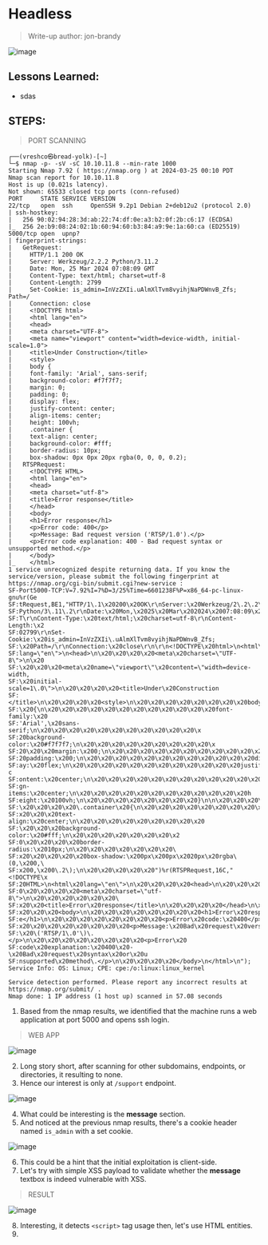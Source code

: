 # Headless
> Write-up author: jon-brandy

![image](https://github.com/jon-brandy/hackthebox/assets/70703371/539cf778-31bc-4262-8da5-4bd3703218c7)


## Lessons Learned:
- sdas

## STEPS:
> PORT SCANNING

```
┌──(vreshco㉿bread-yolk)-[~]
└─$ nmap -p- -sV -sC 10.10.11.8 --min-rate 1000
Starting Nmap 7.92 ( https://nmap.org ) at 2024-03-25 00:10 PDT
Nmap scan report for 10.10.11.8
Host is up (0.021s latency).
Not shown: 65533 closed tcp ports (conn-refused)
PORT     STATE SERVICE VERSION
22/tcp   open  ssh     OpenSSH 9.2p1 Debian 2+deb12u2 (protocol 2.0)
| ssh-hostkey: 
|   256 90:02:94:28:3d:ab:22:74:df:0e:a3:b2:0f:2b:c6:17 (ECDSA)
|_  256 2e:b9:08:24:02:1b:60:94:60:b3:84:a9:9e:1a:60:ca (ED25519)
5000/tcp open  upnp?
| fingerprint-strings: 
|   GetRequest: 
|     HTTP/1.1 200 OK
|     Server: Werkzeug/2.2.2 Python/3.11.2
|     Date: Mon, 25 Mar 2024 07:08:09 GMT
|     Content-Type: text/html; charset=utf-8
|     Content-Length: 2799
|     Set-Cookie: is_admin=InVzZXIi.uAlmXlTvm8vyihjNaPDWnvB_Zfs; Path=/
|     Connection: close
|     <!DOCTYPE html>
|     <html lang="en">
|     <head>
|     <meta charset="UTF-8">
|     <meta name="viewport" content="width=device-width, initial-scale=1.0">
|     <title>Under Construction</title>
|     <style>
|     body {
|     font-family: 'Arial', sans-serif;
|     background-color: #f7f7f7;
|     margin: 0;
|     padding: 0;
|     display: flex;
|     justify-content: center;
|     align-items: center;
|     height: 100vh;
|     .container {
|     text-align: center;
|     background-color: #fff;
|     border-radius: 10px;
|     box-shadow: 0px 0px 20px rgba(0, 0, 0, 0.2);
|   RTSPRequest: 
|     <!DOCTYPE HTML>
|     <html lang="en">
|     <head>
|     <meta charset="utf-8">
|     <title>Error response</title>
|     </head>
|     <body>
|     <h1>Error response</h1>
|     <p>Error code: 400</p>
|     <p>Message: Bad request version ('RTSP/1.0').</p>
|     <p>Error code explanation: 400 - Bad request syntax or unsupported method.</p>
|     </body>
|_    </html>
1 service unrecognized despite returning data. If you know the service/version, please submit the following fingerprint at https://nmap.org/cgi-bin/submit.cgi?new-service :
SF-Port5000-TCP:V=7.92%I=7%D=3/25%Time=6601238F%P=x86_64-pc-linux-gnu%r(Ge
SF:tRequest,BE1,"HTTP/1\.1\x20200\x20OK\r\nServer:\x20Werkzeug/2\.2\.2\x20
SF:Python/3\.11\.2\r\nDate:\x20Mon,\x2025\x20Mar\x202024\x2007:08:09\x20GM
SF:T\r\nContent-Type:\x20text/html;\x20charset=utf-8\r\nContent-Length:\x2
SF:02799\r\nSet-Cookie:\x20is_admin=InVzZXIi\.uAlmXlTvm8vyihjNaPDWnvB_Zfs;
SF:\x20Path=/\r\nConnection:\x20close\r\n\r\n<!DOCTYPE\x20html>\n<html\x20
SF:lang=\"en\">\n<head>\n\x20\x20\x20\x20<meta\x20charset=\"UTF-8\">\n\x20
SF:\x20\x20\x20<meta\x20name=\"viewport\"\x20content=\"width=device-width,
SF:\x20initial-scale=1\.0\">\n\x20\x20\x20\x20<title>Under\x20Construction
SF:</title>\n\x20\x20\x20\x20<style>\n\x20\x20\x20\x20\x20\x20\x20\x20body
SF:\x20{\n\x20\x20\x20\x20\x20\x20\x20\x20\x20\x20\x20\x20font-family:\x20
SF:'Arial',\x20sans-serif;\n\x20\x20\x20\x20\x20\x20\x20\x20\x20\x20\x20\x
SF:20background-color:\x20#f7f7f7;\n\x20\x20\x20\x20\x20\x20\x20\x20\x20\x
SF:20\x20\x20margin:\x200;\n\x20\x20\x20\x20\x20\x20\x20\x20\x20\x20\x20\x
SF:20padding:\x200;\n\x20\x20\x20\x20\x20\x20\x20\x20\x20\x20\x20\x20displ
SF:ay:\x20flex;\n\x20\x20\x20\x20\x20\x20\x20\x20\x20\x20\x20\x20justify-c
SF:ontent:\x20center;\n\x20\x20\x20\x20\x20\x20\x20\x20\x20\x20\x20\x20ali
SF:gn-items:\x20center;\n\x20\x20\x20\x20\x20\x20\x20\x20\x20\x20\x20\x20h
SF:eight:\x20100vh;\n\x20\x20\x20\x20\x20\x20\x20\x20}\n\n\x20\x20\x20\x20
SF:\x20\x20\x20\x20\.container\x20{\n\x20\x20\x20\x20\x20\x20\x20\x20\x20\
SF:x20\x20\x20text-align:\x20center;\n\x20\x20\x20\x20\x20\x20\x20\x20\x20
SF:\x20\x20\x20background-color:\x20#fff;\n\x20\x20\x20\x20\x20\x20\x20\x2
SF:0\x20\x20\x20\x20border-radius:\x2010px;\n\x20\x20\x20\x20\x20\x20\x20\
SF:x20\x20\x20\x20\x20box-shadow:\x200px\x200px\x2020px\x20rgba\(0,\x200,\
SF:x200,\x200\.2\);\n\x20\x20\x20\x20\x20")%r(RTSPRequest,16C,"<!DOCTYPE\x
SF:20HTML>\n<html\x20lang=\"en\">\n\x20\x20\x20\x20<head>\n\x20\x20\x20\x2
SF:0\x20\x20\x20\x20<meta\x20charset=\"utf-8\">\n\x20\x20\x20\x20\x20\x20\
SF:x20\x20<title>Error\x20response</title>\n\x20\x20\x20\x20</head>\n\x20\
SF:x20\x20\x20<body>\n\x20\x20\x20\x20\x20\x20\x20\x20<h1>Error\x20respons
SF:e</h1>\n\x20\x20\x20\x20\x20\x20\x20\x20<p>Error\x20code:\x20400</p>\n\
SF:x20\x20\x20\x20\x20\x20\x20\x20<p>Message:\x20Bad\x20request\x20version
SF:\x20\('RTSP/1\.0'\)\.</p>\n\x20\x20\x20\x20\x20\x20\x20\x20<p>Error\x20
SF:code\x20explanation:\x20400\x20-\x20Bad\x20request\x20syntax\x20or\x20u
SF:nsupported\x20method\.</p>\n\x20\x20\x20\x20</body>\n</html>\n");
Service Info: OS: Linux; CPE: cpe:/o:linux:linux_kernel

Service detection performed. Please report any incorrect results at https://nmap.org/submit/ .
Nmap done: 1 IP address (1 host up) scanned in 57.08 seconds
```

1. Based from the nmap results, we identified that the machine runs a web application at port 5000 and opens ssh login.

> WEB APP

![image](https://github.com/jon-brandy/hackthebox/assets/70703371/749cf208-f661-4e93-a089-5632c00b64c9)


2. Long story short, after scanning for other subdomains, endpoints, or directories, it resulting to none.
3. Hence our interest is only at `/support` endpoint.

![image](https://github.com/jon-brandy/hackthebox/assets/70703371/7b83bc32-6e57-4ea7-9785-ddb8c7da02e4)


4. What could be interesting is the **message** section.
5. And noticed at the previous nmap results, there's a cookie header named `is_admin` with a set cookie.

![image](https://github.com/jon-brandy/hackthebox/assets/70703371/6c9ebcc0-5dd2-44cf-8836-77d3cc31b7d9)


6. This could be a hint that the initial exploitation is client-side.
7. Let's try with simple XSS payload to validate whether the **message** textbox is indeed vulnerable with XSS.

> RESULT

![image](https://github.com/jon-brandy/hackthebox/assets/70703371/1a26b02f-6a76-4c16-a420-3a0074e6dddf)


8. Interesting, it detects `<script>` tag usage then, let's use HTML entities.
9. 
